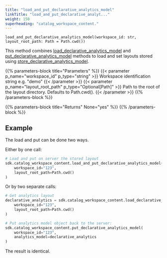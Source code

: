 ```yaml
---
title: "load_and_put_declarative_analytics_model"
linkTitle: "load_and_put_declarative_analyt..."
weight: 150
superheading: "catalog_workspace_content."
---
```




``load_and_put_declarative_analytics_model(workspace_id: str, layout_root_path: Path = Path.cwd())``

This method combines [load_declarative_analytics_model](../load_declarative_analytics_model/) and [put_declarative_analytics_model](../put_declarative_analytics_model/) methods to load and set layouts stored using [store_declarative_analytics_model](../store_declarative_analytics_model/).

{{% parameters-block  title="Parameters" %}}
{{< parameter p_name="workspace_id" p_type="string" >}}
Workspace identification string e.g. "demo"
{{< /parameter >}}
{{< parameter p_name="layout_root_path" p_type="Optional[Path]" >}}
Path to the root of the layout directory. Defaults to Path.cwd().
{{< /parameter >}}
{{% /parameters-block %}}

{{% parameters-block title="Returns" None="yes" %}}
{{% /parameters-block %}}

## Example

The load and put can be done two ways.

Either by one call:

```python
# Load and put on server the stored layout
sdk.catalog_workspace_content.load_and_put_declarative_analytics_model(
    workspace_id="123",
    layout_root_path=Path.cwd()
)
```

Or by two separate calls:

```python
# Get analytics layout
declarative_analytics = sdk.catalog_workspace_content.load_declarative_analytics_model(
    workspace_id="123",
    layout_root_path=Path.cwd()
)

# Put analytics model object back to the server:
sdk.catalog_workspace_content.put_declarative_analytics_model(
    workspace_id="123",
    analytics_model=declarative_analytics
)
```

The result is identical.
